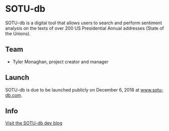 # SOTU-db
SOTU-db is a digital tool that allows users to search and perform sentiment analysis on the texts of over 200 US Presidential Annual addresses (State of the Unions).

## Team
- Tyler Monaghan, project creator and manager

## Launch
SOTU-db is due to be launched publicly on December 6, 2018 at www.sotu-db.com.

## Info
[Visit the SOTU-db dev blog](https://blog.sotu-db.com)
